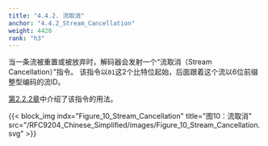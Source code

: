 ```yaml
---
title: "4.4.2. 流取消"
anchor: "4.4.2_Stream_Cancellation"
weight: 4420
rank: "h3"
---
```


当一条流被重置或被放弃时，解码器会发射一个“流取消（Stream Cancellation）”指令。
该指令以`01`这2个比特位起始，后面跟着这个流以6位前缀整型编码的流ID。

[第2.2.2章](#2.2.2_State_Synchronization)中介绍了该指令的用法。

{{< block_img
indx="Figure_10_Stream_Cancellation"
title="图10：流取消"
src="/RFC9204_Chinese_Simplified/images/Figure_10_Stream_Cancellation.svg" >}}
